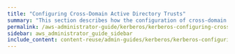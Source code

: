 ```yaml
---
title: "Configuring Cross-Domain Active Directory Trusts"
summary: "This section describes how the configuration of cross-domain Active Directory (AD) trusts supports NFSv4.1 with Kerberos."
permalink: /aws-administrator-guide/kerberos/kerberos-configuring-cross-domain-active-directory-trusts.html
sidebar: aws_administrator_guide_sidebar
include_content: content-reuse/admin-guides/kerberos/kerberos-configuring-cross-domain-active-directory-trusts.md
---
```


